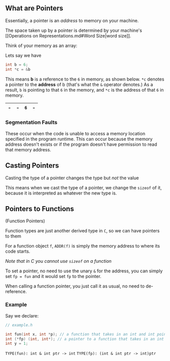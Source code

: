 ## What are Pointers

Essentially, a pointer is an *address* to memory on your machine. 

The space taken up by a pointer is determined by your machine's [[Operations on Representations.md#Word Size|word size]].

Think of your memory as an array: 

Lets say we have 

```c 
int b = 6;
int *c = &b
```

This means **b** is a reference to the `6` in memory, as shown below. `*c` denotes a pointer to the **address** of b (that's what the `&` operator denotes.) As a result, `b` is pointing to that `6` in the memory, and `*c` is the address of that `6` in memory.

| -   | -   | `6` | -   |
| --- | --- | --- | --- |

### Segmentation Faults

These occur when the code is unable to access a memory location specified in the program runtime. This can occur because the memory address doesn't exists or if the program doesn't have permission to read that memory address.

## Casting Pointers

Casting the type of a pointer changes the type but *not* the value

This means when we cast the type of a pointer, we change the `sizeof` of it, because it is interpreted as whatever the new type is.

## Pointers to Functions

(Function Pointers)

Function types are just another derived type in `C`, so we can have pointers to them

For a function object `f`, `ADDR(f)` is simply the memory address to where its code starts. 

*Note that in C you cannot use `sizeof` on a function*

To set a pointer, no need to use the unary `&` for the address, you can simply set `fp = fun` and it would set `fp` to the pointer.

When calling a function pointer, you just call it as usual, no need to de-reference.
### Example

Say we declare:

```c
// example.h

int fun(int x, int *p); // a function that takes in an int and int pointer and returns an int
int (*fp) (int, int*); // a pointer to a function that takes in an int and an int pointer and returns an int
int y = 1;
```

`TYPE(fun): int & int ptr -> int` 
`TYPE(fp): (int & int ptr -> int)ptr`
